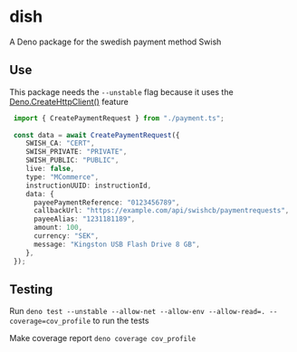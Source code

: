 # dish

A Deno package for the swedish payment method Swish

## Use

This package needs the `--unstable` flag because it uses the [Deno.CreateHttpClient()](https://doc.deno.land/deno/unstable/~/Deno.HttpClient) feature
```ts
 import { CreatePaymentRequest } from "./payment.ts";
 
 const data = await CreatePaymentRequest({
    SWISH_CA: "CERT",
    SWISH_PRIVATE: "PRIVATE",
    SWISH_PUBLIC: "PUBLIC",
    live: false,
    type: "MCommerce",
    instructionUUID: instructionId,
    data: {
      payeePaymentReference: "0123456789",
      callbackUrl: "https://example.com/api/swishcb/paymentrequests",
      payeeAlias: "1231181189",
      amount: 100,
      currency: "SEK",
      message: "Kingston USB Flash Drive 8 GB",
    },
 }); 
```

## Testing

Run
`deno test --unstable --allow-net --allow-env --allow-read=. --coverage=cov_profile`
to run the tests

Make coverage report `deno coverage cov_profile`
